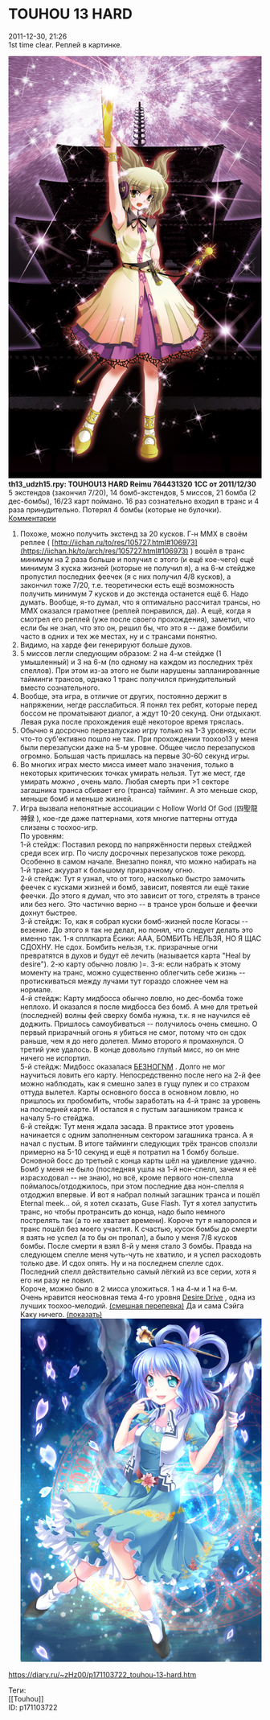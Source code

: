 TOUHOU 13 HARD
===============

   
 2011-12-30, 21:26   
  1st time clear. Реплей в картинке.   
   
   [![](pics/38cacf6133c5.jpg)](https://www.pixiv.net/member_illust.php?mode=medium&illust_id=21437525)     
  **th13\_udzh15.rpy: TOUHOU13 HARD Reimu 764431320 1CC от 2011/12/30**    
 5 экстендов (закончил 7/20), 14 бомб-экстендов, 5 миссов, 21 бомба (2 дес-бомбы), 16/23 карт поймано. 16 раз сознательно входил в транс и 4 раза принудительно. Потерял 4 бомбы (которые не булочки).   
  [Комментарии](https://zHz00.diary.ru/p171103722.htm?index=1#linkmore171103722m1)      
 1. Похоже, можно получить экстенд за 20 кусков. Г-н MMX в своём реплее (  [http://iichan.ru/to/res/105727.html#106973](https://iichan.hk/to/arch/res/105727.html#106973)  ) вошёл в транс минимум на 2 раза больше и получил с этого (и ещё кое-чего) ещё минимум 3 куска жизней (которые не получил я), а на 6-м стейдже пропустил последних феечек (я с них получил 4/8 кусков), а закончил тоже 7/20, т.е. теоретически есть ещё возможность получить минимум 7 кусков и до экстенда останется ещё 6. Надо думать. Вообще, я-то думал, что я оптимально рассчитал трансы, но MMX оказался грамотнее (реплей понравился, да). А ещё, когда я смотрел его реплей (уже после своего прохождения), заметил, что если бы не знал, что это он, решил бы, что это я -- даже бомбили часто в одних и тех же местах, ну и с трансами понятно.   
 2. Видимо, на харде феи генерируют больше духов.   
 3. 5 миссов легли следующим образом: 2 на 4-м стейдже (1 умышленный) и 3 на 6-м (по одному на каждом из последних трёх спеллов). При этом из-за этого не были нарушены запланированные тайминги трансов, однако 1 транс получился принудительный вместо сознательного.   
 4. Вообще, эта игра, в отличие от других, постоянно держит в напряжении, негде расслабиться. Я понял тех ребят, которые перед боссом не проматывают диалог, а ждут 10-20 секунд. Они отдыхают. Левая рука после прохождения ещё некоторое время тряслась.   
 5. Обычно я досрочно перезапускаю игру только на 1-3 уровнях, если что-то суб'ективно пошло не так. При прохождении тоохоо13 у меня были перезапуски даже на 5-м уровне. Общее число перезапусков огромно. Большая часть пришлась на первые 30-60 секунд игры.   
 6. Во многих играх место мисса имеет мало значения, только в некоторых критических точках умирать нельзя. Тут же мест, где умирать  *можно*  , очень мало. Любая смерть при >1 секторе загашника транса сбивает его (транса) тайминг. А это меньше скор, меньше бомб и меньше жизней.   
 7. Игра вызвала непонятные ассоциации с Hollow World Of God (四聖龍神録 ), кое-где даже паттернами, хотя многие паттерны оттуда слизаны с тоохоо-игр.   
 По уровням:   
 1-й стейдж: Поставил рекорд по напряжённости первых стейджей среди всех игр. По числу досрочных перезапусков тоже рекорд. Особенно в самом начале. Внезапно понял, что можно набирать на 1-й транс акуурат к большому призрачному огню.   
 2-й стейдж: Тут я узнал, что от того, насколько быстро замочить феечек с кусками жизней и бомб, зависит, появятся ли ещё такие феечки. До этого я думал, что это зависит от того, стрелять в трансе или без него. Это частично верно -- в трансе урон больше и феечки дохнут быстрее.   
 3-й стейдж: То, как я собрал куски бомб-жизней после Когасы -- везение. До этого я так не делал, но понял, что следует делать это именно так. 1-я спллкарта Ёсики: ААА, БОМБИТЬ НЕЛЬЗЯ, НО Я ЩАС СДОХНУ. Не сдох. Бомбить нельзя, т.к. призрачные огни превратятся в духов и будут её лечить (называется карта "Heal by desire"). 2-ю карту обычно ловлю )=. 3-я: если набрать к этому моменту на транс, можно существенно облегчить себе жизнь -- протискиваться между лучами тут гораздо сложнее чем на нормале.   
 4-й стейдж: Карту мидбосса обычно ловлю, но дес-бомба тоже неплохо. И оказался я после мидбосса без бомб. А мне для третьей (последней) волны фей сверху бомба нужна, т.к. я не научился её доджить. Пришлось самоубиваться -- получилось очень смешно. О первый призрачный огонь я убиться не смог, потому что он сдох раньше, чем я до него долетел. Мимо второго я промахнулся. О третий уже удалось. В конце довольно глупый мисс, но он мне ничего не испортил.   
 5-й стейдж: Мидбосс оказалася  [БЕЗНОГNМ](http://lurkmore.to/%D0%91%D0%B5%D0%B7%D0%BD%D0%BE%D0%B3%D0%B8%D0%BC)  . Долго не мог научиться ловить его карту. Непосредственно после него на 2-й фее можно наблюдать, как я смешно залез в гущу пулек и со страхом оттуда вылетел. Карты основного босса в основном ловлю, но пришлось их пробомбить, чтобы заработать на 4-й транс за уровень на последней карте. И остался я с пустым загашником транса к началу 5-го стейджа.   
 6-й стейдж: Тут меня ждала засада. В практисе этот уровень начинается с одним заполненным сектором загашника транса. А я начал с пустым. В итоге тайминги следующих трёх трансов сползли примерно на 5-10 секунд и ещё я потратил на 1 бомбу больше. Основной босс до третьей с конца карты шёл на удивление удачно. Бомб у меня не было (последняя ушла на 1-й нон-спелл, зачем я её израсходовал -- не знаю), но всё, кроме первого нон-спелла поймалось/отдоджилось, при этом последние два нон-спелля я отдоджил впервые. И вот я набрал полный загашник транса и пошёл Eternal meek... ой, я хотел сказать, Guse Flash. Тут я хотел запустить транс, но чтобы протрансить до конца, надо было немного пострелять так (а то не хватает времени). Короче тут я напоролся и транс пошёл без моего участия. К счастью, кусок бомбы до смерти я взять не успел (а то бы он пропал), а было у меня 7/8 кусков бомбы. После смерти я взял 8-й у меня стало 3 бомбы. Правда на следующем спелле меня чуть-чуть не хватило, и я успел расходовть только две. И сдох опять. Ну и на последнем спелле сдох. Последний спелл действительно самый лёгкий из все серии, хотя я его ни разу не ловил.   
 Короче, можно было в 2 мисса уложиться. 1 на 4-м и 1 на 6-м.     
 Очень нравится неосновная тема 4-го уровня  [Desire Drive](https://www.youtube.com/watch?v=Jw9o_B0uA1k)  , одна из лучших тоохоо-мелодий.  [(смешная перепевка)](https://www.youtube.com/watch?v=TnR6Z2pX1pM)  Да и сама Сэйга Каку ничего.  [(показать)](https://zHz00.diary.ru/p171103722.htm?index=2#linkmore171103722m2)      
   [![](pics/300c9aff24a0.jpg)](https://www.pixiv.net/member_illust.php?mode=medium&illust_id=21152045)       
    
 <https://diary.ru/~zHz00/p171103722_touhou-13-hard.htm>   
   
 Теги:   
 [[Touhou]]   
 ID: p171103722